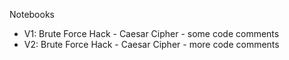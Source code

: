 Notebooks

* V1: Brute Force Hack - Caesar Cipher - some code comments
* V2: Brute Force Hack - Caesar Cipher - more code comments

